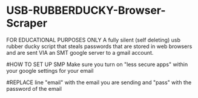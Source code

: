 # USB-RUBBERDUCKY-Browser-Scraper
FOR EDUCATIONAL PURPOSES ONLY
A fully silent (self deleting) usb rubber ducky script that steals passwords that are stored in web browsers and are sent VIA an SMT google server to a gmail account.

#HOW TO SET UP SMP Make sure you turn on "less secure apps" within your google settings for your email

#REPLACE line "email" with the email you are sending and "pass" with the password of the email 
